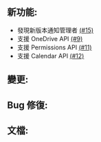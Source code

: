 ## 新功能:
- 發現新版本通知管理者 [(#15)](https://github.com/NTUT-SELab/MicrosoftGraphBot/issues/15)
- 支援 OneDrive API [(#9)](https://github.com/NTUT-SELab/MicrosoftGraphBot/issues/9)
- 支援 Permissions API [(#11)](https://github.com/NTUT-SELab/MicrosoftGraphBot/issues/11)
- 支援 Calendar API [(#12)](https://github.com/NTUT-SELab/MicrosoftGraphBot/issues/12)

## 變更:

## Bug 修復:

## 文檔:

